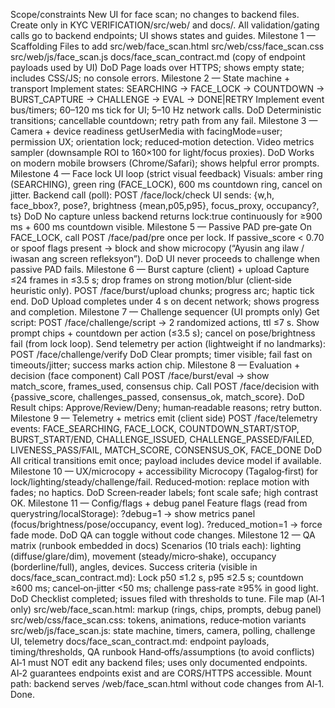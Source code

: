 Scope/constraints
New UI for face scan; no changes to backend files.
Create only in KYC VERIFICATION/src/web/ and docs/.
All validation/gating calls go to backend endpoints; UI shows states and guides.
Milestone 1 — Scaffolding
Files to add
src/web/face_scan.html
src/web/css/face_scan.css
src/web/js/face_scan.js
docs/face_scan_contract.md (copy of endpoint payloads used by UI)
DoD
Page loads over HTTPS; shows empty state; includes CSS/JS; no console errors.
Milestone 2 — State machine + transport
Implement states: SEARCHING → FACE_LOCK → COUNTDOWN → BURST_CAPTURE → CHALLENGE → EVAL → DONE|RETRY
Implement event bus/timers; 60–120 ms tick for UI; 5–10 Hz network calls.
DoD
Deterministic transitions; cancellable countdown; retry path from any fail.
Milestone 3 — Camera + device readiness
getUserMedia with facingMode=user; permission UX; orientation lock; reduced‑motion detection.
Video metrics sampler (downsample ROI to 160×100 for light/focus proxies).
DoD
Works on modern mobile browsers (Chrome/Safari); shows helpful error prompts.
Milestone 4 — Face lock UI loop (strict visual feedback)
Visuals: amber ring (SEARCHING), green ring (FACE_LOCK), 600 ms countdown ring, cancel on jitter.
Backend call (poll): POST /face/lock/check
UI sends: {w,h, face_bbox?, pose?, brightness {mean,p05,p95}, focus_proxy, occupancy?, ts}
DoD
No capture unless backend returns lock:true continuously for ≥900 ms + 600 ms countdown visible.
Milestone 5 — Passive PAD pre‑gate
On FACE_LOCK, call POST /face/pad/pre once per lock.
If passive_score < 0.70 or spoof flags present → block and show microcopy (“Ayusin ang ilaw / iwasan ang screen refleksyon”).
DoD
UI never proceeds to challenge when passive PAD fails.
Milestone 6 — Burst capture (client) + upload
Capture ≤24 frames in ≤3.5 s; drop frames on strong motion/blur (client‑side heuristic only).
POST /face/burst/upload chunks; progress arc; haptic tick end.
DoD
Upload completes under 4 s on decent network; shows progress and completion.
Milestone 7 — Challenge sequencer (UI prompts only)
Get script: POST /face/challenge/script → 2 randomized actions, ttl ≤7 s.
Show prompt chips + countdown per action (≤3.5 s); cancel on pose/brightness fail (from lock loop).
Send telemetry per action (lightweight if no landmarks): POST /face/challenge/verify
DoD
Clear prompts; timer visible; fail fast on timeouts/jitter; success marks action chip.
Milestone 8 — Evaluation + decision (face component)
Call POST /face/burst/eval → show match_score, frames_used, consensus chip.
Call POST /face/decision with {passive_score, challenges_passed, consensus_ok, match_score}.
DoD
Result chips: Approve/Review/Deny; human‑readable reasons; retry button.
Milestone 9 — Telemetry + metrics emit (client side)
POST /face/telemetry events:
FACE_SEARCHING, FACE_LOCK, COUNTDOWN_START/STOP, BURST_START/END,
CHALLENGE_ISSUED, CHALLENGE_PASSED/FAILED, LIVENESS_PASS/FAIL,
MATCH_SCORE, CONSENSUS_OK, FACE_DONE
DoD
All critical transitions emit once; payload includes device model if available.
Milestone 10 — UX/microcopy + accessibility
Microcopy (Tagalog‑first) for lock/lighting/steady/challenge/fail.
Reduced‑motion: replace motion with fades; no haptics.
DoD
Screen‑reader labels; font scale safe; high contrast OK.
Milestone 11 — Config/flags + debug panel
Feature flags (read from querystring/localStorage):
?debug=1 → show metrics panel (focus/brightness/pose/occupancy, event log).
?reduced_motion=1 → force fade mode.
DoD
QA can toggle without code changes.
Milestone 12 — QA matrix (runbook embedded in docs)
Scenarios (10 trials each): lighting (diffuse/glare/dim), movement (steady/micro‑shake), occupancy (borderline/full), angles, devices.
Success criteria (visible in docs/face_scan_contract.md):
Lock p50 ≤1.2 s, p95 ≤2.5 s; countdown ≥600 ms; cancel‑on‑jitter <50 ms; challenge pass‑rate ≥95% in good light.
DoD
Checklist completed; issues filed with thresholds to tune.
File map (AI‑1 only)
src/web/face_scan.html: markup (rings, chips, prompts, debug panel)
src/web/css/face_scan.css: tokens, animations, reduce‑motion variants
src/web/js/face_scan.js: state machine, timers, camera, polling, challenge UI, telemetry
docs/face_scan_contract.md: endpoint payloads, timing/thresholds, QA runbook
Hand‑offs/assumptions (to avoid conflicts)
AI‑1 must NOT edit any backend files; uses only documented endpoints.
AI‑2 guarantees endpoints exist and are CORS/HTTPS accessible.
Mount path: backend serves /web/face_scan.html without code changes from AI‑1.
Done.